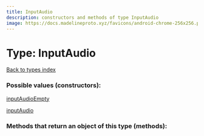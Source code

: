 ```yaml
---
title: InputAudio
description: constructors and methods of type InputAudio
image: https://docs.madelineproto.xyz/favicons/android-chrome-256x256.png
---
```

# Type: InputAudio  
[Back to types index](index.md)



### Possible values (constructors):

[inputAudioEmpty](../constructors/inputAudioEmpty.md)  

[inputAudio](../constructors/inputAudio.md)  



### Methods that return an object of this type (methods):



